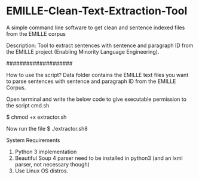 # EMILLE-Clean-Text-Extraction-Tool
A simple command line software to get clean and sentence indexed files from the EMILLE corpus

Description: Tool to extract sentences with sentence and paragraph ID from the EMILLE project (Enabling Minority Language Engineering).

####################

How to use the script?
Data folder contains the EMILLE text files you want to parse sentences with sentence and paragraph ID from the EMILLE Corpus.

Open terminal and write the below code to give executable permission to the script cmd.sh

$ chmod +x extractor.sh

Now run the file
$ ./extractor.sh8






System Requirements
1. Python 3 implementation
2. Beautiful Soup 4 parser need to be installed in python3 (and an lxml parser, not necessary though)
3. Use Linux OS distros.
